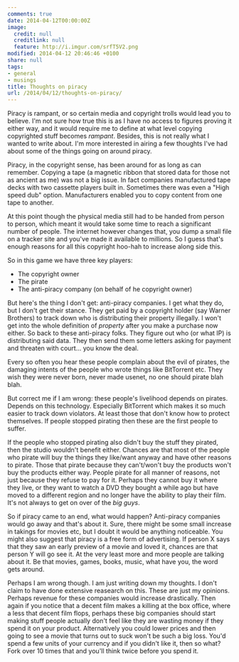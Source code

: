 ```yaml
---
comments: true
date: 2014-04-12T00:00:00Z
image:
  credit: null
  creditlink: null
  feature: http://i.imgur.com/srfT5V2.png
modified: 2014-04-12 20:46:46 +0100
share: null
tags:
- general
- musings
title: Thoughts on piracy
url: /2014/04/12/thoughts-on-piracy/
---
```


Piracy is rampant, or so certain media and copyright trolls would lead you to believe.
I'm not sure how true this is as I have no access to figures proving it either way, and it would
require me to define at what level copying copyrighted stuff becomes *rampant*. Besides,
this is not really what I wanted to write about. I'm more interested in airing a few 
thoughts I've had about some of the things going on around piracy.

<!--more-->

Piracy, in the copyright sense, has been around for as long as can remember. Copying a
tape (a magnetic ribbon that stored data for those not as ancient as me) was not
a big issue. In fact companies manufactured tape decks with two cassette players
built in. Sometimes there was even a "High speed dub" option. Manufacturers enabled
you to copy content from one tape to another.

At this point though the physical media still had to be handed from person to person,
which meant it would take some time to reach a significant number of people. The internet
however changes that, you dump a small file on a tracker site and you've made it available
to millions. So I guess that's enough reasons for all this copyright hoo-hah to increase
along side this.

So in this game we have three key players:

  * The copyright owner
  * The pirate
  * The anti-piracy company (on behalf of he copyright owner)

But here's the thing I don't get: anti-piracy companies. I get what they do, but I don't
get their stance. They get paid by a copyright holder (say Warner Brothers) to track down
who is distributing their property illegally. I won't get into the whole definition of
*property* after you make a purchase now either. So back to these anti-piracy folks.
They figure out who (or what IP) is distributing said data. They then send them some letters
asking for payment and threaten with court... you know the deal.

Every so often you hear these people complain about the evil of pirates, the damaging intents
of the people who wrote things like BitTorrent etc. They wish they were never born, never
made usenet, no one should pirate blah blah.

But correct me if I am wrong: these people's livelihood depends on pirates. Depends on this 
technology. Especially BitTorrent which makes it so much easier to track down violators. 
At least those that don't know how to protect themselves. If people stopped pirating then 
these are the first people to suffer.

If the people who stopped pirating also didn't buy the stuff they pirated, then the studio
wouldn't benefit either. Chances are that most of the people who pirate will buy the things
they like/want anyway and have other reasons to pirate. Those that pirate because they can't/won't
buy the products won't buy the products either way. People pirate for all manner of reasons, not
just because they refuse to pay for it. Perhaps they cannot buy it where they live, or they want
to watch a DVD they bought a while ago but have moved to a different region and no longer have the
ability to play their film. It's not always to get on over of the *big guys*.

So if piracy came to an end, what would happen? Anti-piracy companies would go away and that's
about it. Sure, there might be some small increase in takings for movies etc, but I doubt it would
be anything noticeable. You might also suggest that piracy is a free form of advertising. If
person X says that they saw an early preview of a movie and loved it, chances are that person Y
will go see it. At the very least more and more people are talking about it. Be that movies, games,
books, music, what have you, the word gets around.

Perhaps I am wrong though. I am just writing down my thoughts. I don't claim to have done 
extensive reasearch on this. These are just my opinions. Perhaps revenue for these 
companies would increase drastically. Then again if you notice that a decent film makes a 
killing at the box office, where a less that decent film flops, perhaps these big companies
should start making stuff people actually don't feel like they are wasting money if they spend 
it on your product. Alternatively you could lower prices and then going to see a movie that turns 
out to suck won't be such a big loss. You'd spend a few units of your currency and if you didn't like
it, then so what? Fork over 10 times that and you'll think twice before you spend it.
